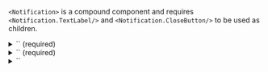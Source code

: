 `<Notification>` is a compound component and requires `<Notification.TextLabel/>` and `<Notification.CloseButton/>` to be used as children.

<details>
  <summary>
    `<Notification.TextLabel/>` (required)
  </summary>

  Use this component to display the notification message

  | propName   | propType   | defaultValue   | isRequired   | description         |
  | ---------- | ---------- | -------------- | ------------ | -------------       |
  | children   | string     | -              | -            | The text to display |
</details>

<details>
  <summary>
    `<Notification.CloseButton/>` (required)
  </summary>

  Use this component to display the close button
</details>

<details>
  <summary>
    `<Notification.ActionButton/>`
  </summary>

  Use this component to supply an action button for the notification

  | propName   | propType                  | defaultValue   | isRequired              | description                              |
  | ---------- | ----------                | -------------- | ------------            | -------------                            |
  | children   | string                    | -              | -                       | The text to display                      |
  | type       | string (button, textLink) | -              | button                  | A Button component or TextLink component |
  | onClick    | function                  | -              | e => e.preventDefault() | -                                        |
  | link       | string                    | -              | -                       | A url to navigate to on click            |
  | target   | string                    | `_self`              | -                       | The `target` attribute to be set on the `a` tag (for `textLink` type)                      |
</details>
